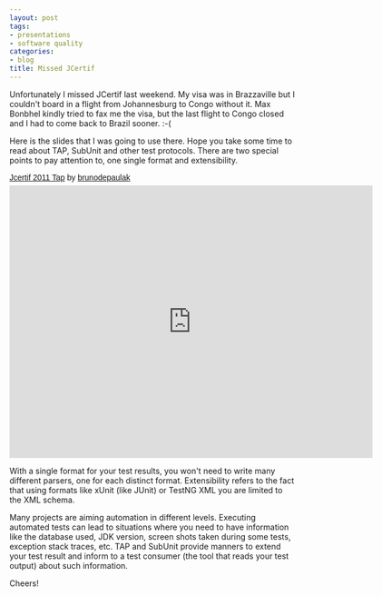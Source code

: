```yaml
---
layout: post
tags:
- presentations
- software quality
categories:
- blog
title: Missed JCertif
---
```


<p>Unfortunately I missed JCertif last weekend. My visa was in Brazzaville but I couldn't board in a flight from Johannesburg to Congo without it. Max Bonbhel kindly tried to fax me the visa, but the last flight to Congo closed and I had to come back to Brazil sooner. :-(</p>

<p>Here is the slides that I was going to use there. Hope you take some time to read about TAP, SubUnit and other test protocols. There are two special points to pay attention to, one single format and extensibility.</p>

<p  style=" margin: 12px auto 6px auto; font-family: Helvetica,Arial,Sans-serif; font-style: normal; font-variant: normal; font-weight: normal; font-size: 14px; line-height: normal; font-size-adjust: none; font-stretch: normal; -x-system-font: none; display: block;">   <a title="View Jcertif 2011 Tap on Scribd" href="http://www.scribd.com/doc/64127001/Jcertif-2011-Tap"  style="text-decoration: underline;" >Jcertif 2011 Tap</a> by <a title="View brunodepaulak's profile on Scribd" href="http://www.scribd.com/brunodepaulak"  style="text-decoration: underline;" >brunodepaulak</a></p><iframe class="scribd_iframe_embed" src="http://www.scribd.com/embeds/64127001/content?start_page=1&view_mode=slideshow&access_key=key-bxtrnpq41waa1g8dc4a&show_recommendations=true" data-auto-height="false" data-aspect-ratio="1.5" scrolling="no" id="doc_39777" width="640px" height="480px" frameborder="0"></iframe>

<p>With a single format for your test results, you won't need to write many different parsers, one for each distinct format. Extensibility refers to the fact that using formats like xUnit (like JUnit) or TestNG XML you are limited to the XML schema.</p>

<p>Many projects are aiming automation in different levels. Executing automated tests can lead to situations where you need to have information like the database used, JDK version, screen shots taken during some tests, exception stack traces, etc. TAP and SubUnit provide manners to extend your test result and inform to a test consumer (the tool that reads your test output) about such information.</p>

<p>Cheers!</p>
